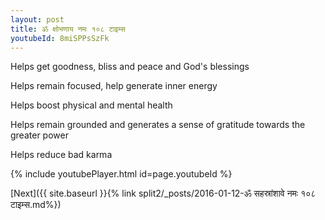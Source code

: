 ```yaml
---
layout: post
title: ॐ क्षोभणाय नमः १०८ टाइम्स
youtubeId: 8miSPPsSzFk
---
```

 
 
Helps get goodness, bliss and peace and God's blessings
 
Helps remain focused, help generate inner energy 
 
Helps boost physical and mental health 
 
Helps remain grounded and generates a sense of gratitude towards the greater power 
 
Helps reduce bad karma
 
 
 
 


{% include youtubePlayer.html id=page.youtubeId %}
 
[Next]({{ site.baseurl }}{% link  split2/_posts/2016-01-12-ॐ सहस्रांशावे नमः १०८ टाइम्स.md%})
 
